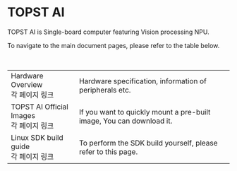 # TOPST AI

TOPST AI  is Single-board computer featuring Vision processing NPU.

To navigate to the main document pages, please refer to the table below.

<br/>

<table>
  <tr>
    <td>
      Hardware Overview  
      <br/>
      각 페이지 링크
    </td>
    <td>
      Hardware specification, information of peripherals etc.
    </td>
  </tr>
  <tr>
    <td>
      TOPST AI Official Images
      <br/>
       각 페이지 링크
    </td>
    <td>
      If you want to quickly mount a pre-built image, You can download it.
    </td>
  </tr>
  <tr>
    <td>
      Linux SDK build guide
      <br/>
      각 페이지 링크
    </td>
    <td>
      To perform the SDK build yourself, please refer to this page.
    </td>
  </tr>
</table>
